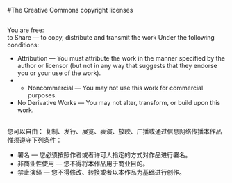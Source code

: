 #The Creative Commons copyright licenses
##
You are free:  
to Share — to copy, distribute and transmit the work
Under the following conditions:

- Attribution — You must attribute the work in the manner specified by the author or licensor (but not in any way that suggests that they endorse you or your use of the work).
- - Noncommercial — You may not use this work for commercial purposes.
- No Derivative Works — You may not alter, transform, or build upon this work.

##
您可以自由： 复制、发行、展览、表演、放映、广播或通过信息网络传播本作品
惟须遵守下列条件：

- 署名 — 您必须按照作者或者许可人指定的方式对作品进行署名。
- 非商业性使用 — 您不得将本作品用于商业目的。
- 禁止演绎 — 您不得修改、转换或者以本作品为基础进行创作。
